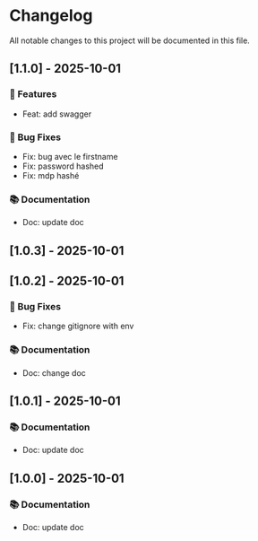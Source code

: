 # Changelog

All notable changes to this project will be documented in this file.

## [1.1.0] - 2025-10-01

### 🚀 Features

- Feat: add swagger

### 🐛 Bug Fixes

- Fix: bug avec le firstname
- Fix: password hashed
- Fix: mdp hashé

### 📚 Documentation

- Doc: update doc

## [1.0.3] - 2025-10-01

## [1.0.2] - 2025-10-01

### 🐛 Bug Fixes

- Fix: change gitignore with env

### 📚 Documentation

- Doc: change doc

## [1.0.1] - 2025-10-01

### 📚 Documentation

- Doc: update doc

## [1.0.0] - 2025-10-01

### 📚 Documentation

- Doc: update doc

<!-- generated by git-cliff -->
